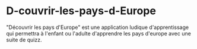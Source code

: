 # D-couvrir-les-pays-d-Europe
"Découvrir les pays d'Europe" est une application ludique d'apprentissage qui permettra à l'enfant ou l'adulte d'apprendre les pays d'europe avec une suite de quizz.

